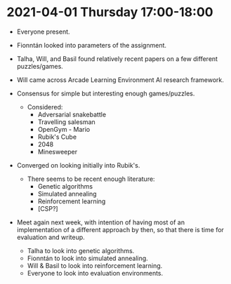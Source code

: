 # 2021-04-01 Thursday 17:00-18:00

- Everyone present.
- Fionntán looked into parameters of the assignment.
- Talha, Will, and Basil found relatively recent papers on a few different
  puzzles/games.
- Will came across Arcade Learning Environment AI research framework.

- Consensus for simple but interesting enough games/puzzles.
  + Considered:
    - Adversarial snakebattle
    - Travelling salesman
    - OpenGym - Mario
    - Rubik's Cube
    - 2048
    - Minesweeper
- Converged on looking initially into Rubik's.
  + There seems to be recent enough literature:
    - Genetic algorithms
    - Simulated annealing
    - Reinforcement learning
    - [CSP?]

- Meet again next week, with intention of having most of an implementation of a
  different approach by then, so that there is time for evaluation and writeup.
  + Talha to look into genetic algorithms.
  + Fionntán to look into simulated annealing.
  + Will & Basil to look into reinforcement learning.
  + Everyone to look into evaluation environments.

